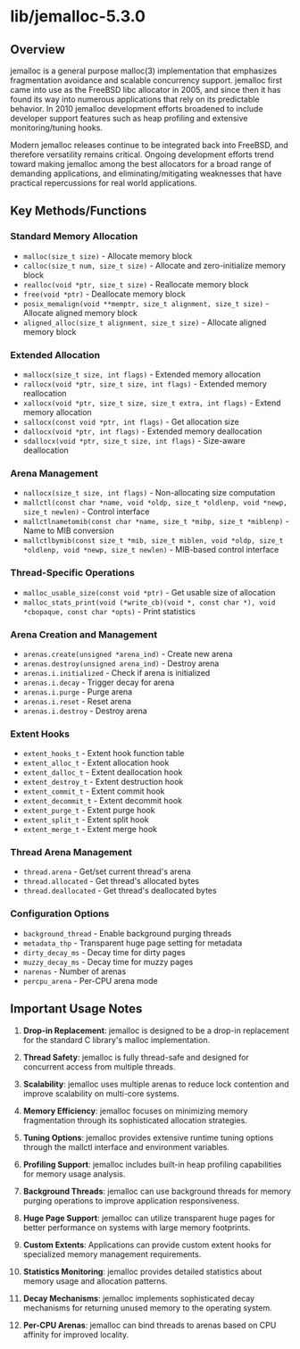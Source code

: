 # lib/jemalloc-5.3.0

## Overview

jemalloc is a general purpose malloc(3) implementation that emphasizes fragmentation avoidance and scalable concurrency support. jemalloc first came into use as the FreeBSD libc allocator in 2005, and since then it has found its way into numerous applications that rely on its predictable behavior. In 2010 jemalloc development efforts broadened to include developer support features such as heap profiling and extensive monitoring/tuning hooks.

Modern jemalloc releases continue to be integrated back into FreeBSD, and therefore versatility remains critical. Ongoing development efforts trend toward making jemalloc among the best allocators for a broad range of demanding applications, and eliminating/mitigating weaknesses that have practical repercussions for real world applications.

## Key Methods/Functions

### Standard Memory Allocation
- `malloc(size_t size)` - Allocate memory block
- `calloc(size_t num, size_t size)` - Allocate and zero-initialize memory block
- `realloc(void *ptr, size_t size)` - Reallocate memory block
- `free(void *ptr)` - Deallocate memory block
- `posix_memalign(void **memptr, size_t alignment, size_t size)` - Allocate aligned memory block
- `aligned_alloc(size_t alignment, size_t size)` - Allocate aligned memory block

### Extended Allocation
- `mallocx(size_t size, int flags)` - Extended memory allocation
- `rallocx(void *ptr, size_t size, int flags)` - Extended memory reallocation
- `xallocx(void *ptr, size_t size, size_t extra, int flags)` - Extend memory allocation
- `sallocx(const void *ptr, int flags)` - Get allocation size
- `dallocx(void *ptr, int flags)` - Extended memory deallocation
- `sdallocx(void *ptr, size_t size, int flags)` - Size-aware deallocation

### Arena Management
- `nallocx(size_t size, int flags)` - Non-allocating size computation
- `mallctl(const char *name, void *oldp, size_t *oldlenp, void *newp, size_t newlen)` - Control interface
- `mallctlnametomib(const char *name, size_t *mibp, size_t *miblenp)` - Name to MIB conversion
- `mallctlbymib(const size_t *mib, size_t miblen, void *oldp, size_t *oldlenp, void *newp, size_t newlen)` - MIB-based control interface

### Thread-Specific Operations
- `malloc_usable_size(const void *ptr)` - Get usable size of allocation
- `malloc_stats_print(void (*write_cb)(void *, const char *), void *cbopaque, const char *opts)` - Print statistics

### Arena Creation and Management
- `arenas.create(unsigned *arena_ind)` - Create new arena
- `arenas.destroy(unsigned arena_ind)` - Destroy arena
- `arenas.i.initialized` - Check if arena is initialized
- `arenas.i.decay` - Trigger decay for arena
- `arenas.i.purge` - Purge arena
- `arenas.i.reset` - Reset arena
- `arenas.i.destroy` - Destroy arena

### Extent Hooks
- `extent_hooks_t` - Extent hook function table
- `extent_alloc_t` - Extent allocation hook
- `extent_dalloc_t` - Extent deallocation hook
- `extent_destroy_t` - Extent destruction hook
- `extent_commit_t` - Extent commit hook
- `extent_decommit_t` - Extent decommit hook
- `extent_purge_t` - Extent purge hook
- `extent_split_t` - Extent split hook
- `extent_merge_t` - Extent merge hook

### Thread Arena Management
- `thread.arena` - Get/set current thread's arena
- `thread.allocated` - Get thread's allocated bytes
- `thread.deallocated` - Get thread's deallocated bytes

### Configuration Options
- `background_thread` - Enable background purging threads
- `metadata_thp` - Transparent huge page setting for metadata
- `dirty_decay_ms` - Decay time for dirty pages
- `muzzy_decay_ms` - Decay time for muzzy pages
- `narenas` - Number of arenas
- `percpu_arena` - Per-CPU arena mode

## Important Usage Notes

1. **Drop-in Replacement**: jemalloc is designed to be a drop-in replacement for the standard C library's malloc implementation.

2. **Thread Safety**: jemalloc is fully thread-safe and designed for concurrent access from multiple threads.

3. **Scalability**: jemalloc uses multiple arenas to reduce lock contention and improve scalability on multi-core systems.

4. **Memory Efficiency**: jemalloc focuses on minimizing memory fragmentation through its sophisticated allocation strategies.

5. **Tuning Options**: jemalloc provides extensive runtime tuning options through the mallctl interface and environment variables.

6. **Profiling Support**: jemalloc includes built-in heap profiling capabilities for memory usage analysis.

7. **Background Threads**: jemalloc can use background threads for memory purging operations to improve application responsiveness.

8. **Huge Page Support**: jemalloc can utilize transparent huge pages for better performance on systems with large memory footprints.

9. **Custom Extents**: Applications can provide custom extent hooks for specialized memory management requirements.

10. **Statistics Monitoring**: jemalloc provides detailed statistics about memory usage and allocation patterns.

11. **Decay Mechanisms**: jemalloc implements sophisticated decay mechanisms for returning unused memory to the operating system.

12. **Per-CPU Arenas**: jemalloc can bind threads to arenas based on CPU affinity for improved locality.